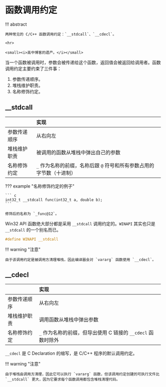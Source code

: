 # 函数调用约定

!!! abstract

    两种常见的 C/C++ 函数调用约定：`__stdcall`、`__cdecl`。

    <hr>

    <small><i>高中博客的遗产。</i></small>

当一个函数被调用时，参数会被传递给这个函数，返回值会被返回给调用者。函数调用约定主要约束了三件事：

1. 参数传递顺序。
2. 堆栈维护职责。
3. 名称修饰约定。

## __stdcall

| |实现|
|:-|:-|
|参数传递顺序|从右向左|
|堆栈维护职责|被调用的函数从堆栈中弹出自己的参数|
|名称修饰约定|`_` 作为名称的前缀，名称后跟 `@` 符号和所有参数占用的字节数（十进制）|

??? example "名称修饰约定的例子"

    ``` c
    int32_t __stdcall func(int32_t a, double b);
    ```

    修饰后的名称为 `_func@12`。

Win32 API 函数绝大部分都是采用 `__stdcall` 调用约定的。`WINAPI` 其实也只是 `__stdcall` 的一个别名而已。

``` c
#define WINAPI __stdcall
```

!!! warning "注意"

    由于该调用约定是被调用方清理堆栈，因此编译器会对 `vararg` 函数使用 `__cdecl`。

## __cdecl

| |实现|
|:-|:-|
|参数传递顺序|从右向左|
|堆栈维护职责|调用函数从堆栈中弹出参数|
|名称修饰约定|`_` 作为名称的前缀，但导出使用 C 链接的 `__cdecl` 函数时除外|

`__cdecl` 是 C Declaration 的缩写，是 C/C++ 程序的默认调用约定。

!!! warning "注意"

    由于堆栈由调用方清理，因此它可以执行 `vararg` 函数，但该调用约定创建的可执行文件比 `__stdcall` 更大，因为它要求每个函数调用都包含堆栈清理代码。

[^1]: [Calling Conventions | Microsoft Learn](https://docs.microsoft.com/en-us/cpp/cpp/calling-conventions)
[^2]: [函数调用约定_百度百科](https://baike.baidu.com/item/%E5%87%BD%E6%95%B0%E8%B0%83%E7%94%A8%E7%BA%A6%E5%AE%9A/3306047?fr=aladdin)